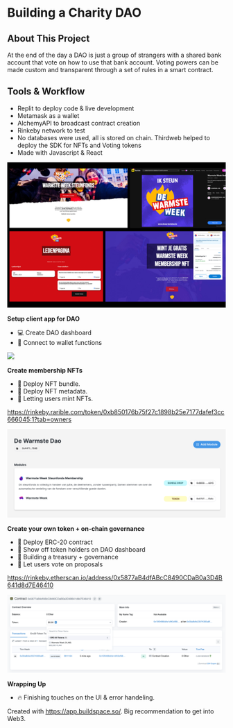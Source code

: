 # Building a Charity DAO

## About This Project
At the end of the day a DAO is just a group of strangers with a shared bank account that vote on how to use that bank account.
Voting powers can be made custom and transparent through a set of rules in a smart contract.

## Tools & Workflow
* Replit to deploy code & live development
* Metamask as a wallet
* AlchemyAPI to broadcast contract creation
* Rinkeby network to test
* No databases were used, all is stored on chain. Thirdweb helped to deploy the SDK for NFTs and Voting tokens
* Made with Javascript & React

<img src="assets/warmste-dao-highligt.jpg" />

**Setup client app for DAO**
* 💻 Create DAO dashboard
* 🌈 Connect to wallet functions

<img src="assets/warmste-week-dashboard.jpg" />

**Create membership NFTs**
* 🌈 Deploy NFT bundle.
* 🚀 Deploy NFT metadata.
* 🤠 Letting users mint NFTs.

https://rinkeby.rarible.com/token/0xb850176b75f27c1898b25e7177dafef3cc666045:1?tab=owners

<img src="assets/warmste-dao-bundle.jpg" />

**Create your own token + on-chain governance**
* 🔌 Deploy ERC-20 contract
* 🔎 Show off token holders on DAO dashboard
* 🏹 Building a treasury + governance
* 🚀 Let users vote on proposals

https://rinkeby.etherscan.io/address/0x5877aB4dfABcC8490CDaB0a3D4B641d8d7E46410

<img src="assets/warmste-dao-tokens.jpg" />

**Wrapping Up**
* 🔥 Finishing touches on the UI & error handeling.

Created with https://app.buildspace.so/. Big recommendation to get into Web3.
